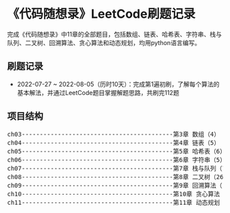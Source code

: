 # 《代码随想录》LeetCode刷题记录

完成《代码随想录》中11章的全部题目，包括数组、链表、哈希表、字符串、栈与队列、二叉树、回溯算法、贪心算法和动态规划，均用python语言编写。

## 刷题记录
- 2022-07-27 ~ 2022-08-05（历时10天）：完成第1遍初刷，了解每个算法的基本解法，并通过LeetCode题目掌握解题思路，共刷完112题

## 项目结构
<pre>
ch03------------------------------------------第3章 数组（4）
ch04------------------------------------------第4章 链表（5）
ch05------------------------------------------第5章 哈希表（6）
ch06------------------------------------------第6章 字符串（5）
ch07------------------------------------------第7章 栈与队列（7）
ch08------------------------------------------第8章 二叉树（26）
ch09------------------------------------------第9章 回溯算法（14）
ch10------------------------------------------第10章 贪心算法（12）
ch11------------------------------------------第11章 动态规划（33）
</pre>